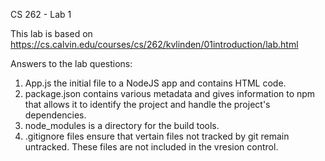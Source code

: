CS 262 - Lab 1

This lab is based on https://cs.calvin.edu/courses/cs/262/kvlinden/01introduction/lab.html

Answers to the lab questions:

1. App.js the initial file to a NodeJS app and contains HTML code.
2. package.json contains various metadata and gives information to npm that allows it to identify the project and handle the project's dependencies.
3. node_modules is a directory for the build tools.
4. .gitignore files ensure that vertain files not tracked by git remain untracked. These files are not included in the vresion control.
